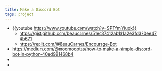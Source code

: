 ```yaml
---
title: Make a Discord Bot
tags: project
---
```


- {{youtube https://www.youtube.com/watch?v=SPTfmiYiuok}}
	- https://gist.github.com/beaucarnes/51ec37412ab181a2e3fd320ee474b671
	- https://replit.com/@BeauCarnes/Encourage-Bot
- https://medium.com/@moomooptas/how-to-make-a-simple-discord-bot-in-python-40ed991468b4
-
-
